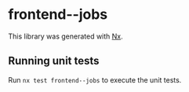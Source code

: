 # frontend--jobs

This library was generated with [Nx](https://nx.dev).

## Running unit tests

Run `nx test frontend--jobs` to execute the unit tests.
